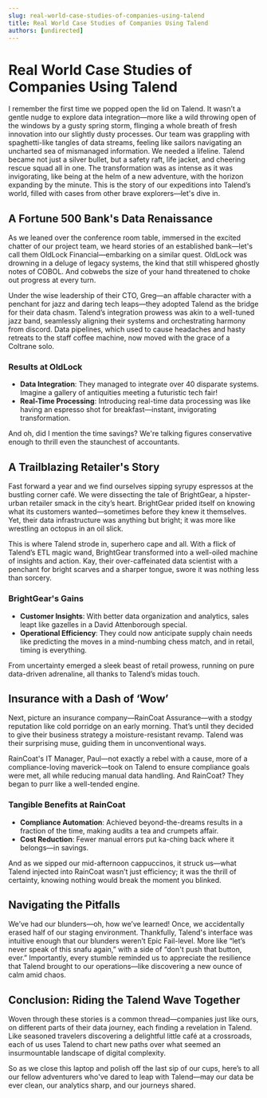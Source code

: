 ```yaml
---
slug: real-world-case-studies-of-companies-using-talend
title: Real World Case Studies of Companies Using Talend
authors: [undirected]
---
```



# Real World Case Studies of Companies Using Talend

I remember the first time we popped open the lid on Talend. It wasn’t a gentle nudge to explore data integration—more like a wild throwing open of the windows by a gusty spring storm, flinging a whole breath of fresh innovation into our slightly dusty processes. Our team was grappling with spaghetti-like tangles of data streams, feeling like sailors navigating an uncharted sea of mismanaged information. We needed a lifeline. Talend became not just a silver bullet, but a safety raft, life jacket, and cheering rescue squad all in one. The transformation was as intense as it was invigorating, like being at the helm of a new adventure, with the horizon expanding by the minute. This is the story of our expeditions into Talend’s world, filled with cases from other brave explorers—let's dive in.

## A Fortune 500 Bank's Data Renaissance
  
As we leaned over the conference room table, immersed in the excited chatter of our project team, we heard stories of an established bank—let's call them OldLock Financial—embarking on a similar quest. OldLock was drowning in a deluge of legacy systems, the kind that still whispered ghostly notes of COBOL. And cobwebs the size of your hand threatened to choke out progress at every turn.

Under the wise leadership of their CTO, Greg—an affable character with a penchant for jazz and daring tech leaps—they adopted Talend as the bridge for their data chasm. Talend’s integration prowess was akin to a well-tuned jazz band, seamlessly aligning their systems and orchestrating harmony from discord. Data pipelines, which used to cause headaches and hasty retreats to the staff coffee machine, now moved with the grace of a Coltrane solo.

### Results at OldLock

- **Data Integration**: They managed to integrate over 40 disparate systems. Imagine a gallery of antiquities meeting a futuristic tech fair!
- **Real-Time Processing**: Introducing real-time data processing was like having an espresso shot for breakfast—instant, invigorating transformation.

And oh, did I mention the time savings? We're talking figures conservative enough to thrill even the staunchest of accountants.

## A Trailblazing Retailer's Story

Fast forward a year and we find ourselves sipping syrupy espressos at the bustling corner café. We were dissecting the tale of BrightGear, a hipster-urban retailer smack in the city’s heart. BrightGear prided itself on knowing what its customers wanted—sometimes before they knew it themselves. Yet, their data infrastructure was anything but bright; it was more like wrestling an octopus in an oil slick.

This is where Talend strode in, superhero cape and all. With a flick of Talend’s ETL magic wand, BrightGear transformed into a well-oiled machine of insights and action. Kay, their over-caffeinated data scientist with a penchant for bright scarves and a sharper tongue, swore it was nothing less than sorcery.

### BrightGear's Gains

- **Customer Insights**: With better data organization and analytics, sales leapt like gazelles in a David Attenborough special.
- **Operational Efficiency**: They could now anticipate supply chain needs like predicting the moves in a mind-numbing chess match, and in retail, timing is everything.

From uncertainty emerged a sleek beast of retail prowess, running on pure data-driven adrenaline, all thanks to Talend’s midas touch.

## Insurance with a Dash of ‘Wow’

Next, picture an insurance company—RainCoat Assurance—with a stodgy reputation like cold porridge on an early morning. That’s until they decided to give their business strategy a moisture-resistant revamp. Talend was their surprising muse, guiding them in unconventional ways.

RainCoat's IT Manager, Paul—not exactly a rebel with a cause, more of a compliance-loving maverick—took on Talend to ensure compliance goals were met, all while reducing manual data handling. And RainCoat? They began to purr like a well-tended engine.

### Tangible Benefits at RainCoat

- **Compliance Automation**: Achieved beyond-the-dreams results in a fraction of the time, making audits a tea and crumpets affair.
- **Cost Reduction**: Fewer manual errors put ka-ching back where it belongs—in savings.

And as we sipped our mid-afternoon cappuccinos, it struck us—what Talend injected into RainCoat wasn’t just efficiency; it was the thrill of certainty, knowing nothing would break the moment you blinked.

## Navigating the Pitfalls

We’ve had our blunders—oh, how we’ve learned! Once, we accidentally erased half of our staging environment. Thankfully, Talend's interface was intuitive enough that our blunders weren’t Epic Fail-level. More like “let’s never speak of this snafu again,” with a side of “don't push that button, ever.” Importantly, every stumble reminded us to appreciate the resilience that Talend brought to our operations—like discovering a new ounce of calm amid chaos.

## Conclusion: Riding the Talend Wave Together

Woven through these stories is a common thread—companies just like ours, on different parts of their data journey, each finding a revelation in Talend. Like seasoned travelers discovering a delightful little café at a crossroads, each of us uses Talend to chart new paths over what seemed an insurmountable landscape of digital complexity.

So as we close this laptop and polish off the last sip of our cups, here’s to all our fellow adventurers who've dared to leap with Talend—may our data be ever clean, our analytics sharp, and our journeys shared.